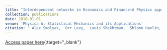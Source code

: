 ```yaml
---
title: "Interdependent networks in Economics and Finance—A Physics approach"
collection: publications
date: 2018-01-01
venue: 'Physica A: Statistical Mechanics and its Applications'
citation: ' Alex Smolyak,  Orr Levy,  Louis Shekhtman,  Shlomo Havlin, &quot;Interdependent networks in Economics and Finance—A Physics approach.&quot; Physica A: Statistical Mechanics and its Applications, 2018.'
---
```

[Access paper here](https://www.sciencedirect.com/science/article/pii/S0378437118310318?casa_token=Ztt8bIALS4gAAAAA:HbXaUDQ5TsK6oIRddRW7IpX6Ko-ALF5d0MXGjeLY8CpZQIO4X2JBYoRG3k4aivu5oBDuaNnU8w){:target="_blank"}
